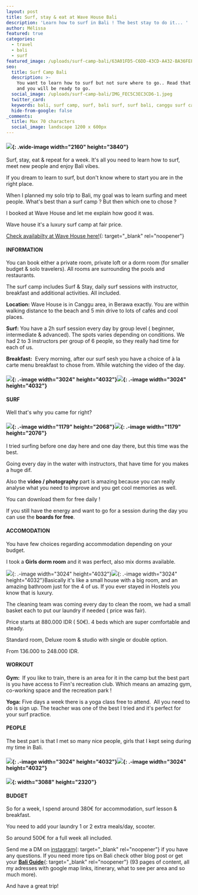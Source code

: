 ```yaml
---
layout: post
title: Surf, stay & eat at Wave House Bali
description: 'Learn how to surf in Bali ! The best stay to do it... '
author: Mélissa
featured: true
categories:
  - travel
  - bali
  - surf
featured_image: /uploads/surf-camp-bali/63A01FD5-C6DD-43CD-A432-BA36FEF4.webp
seo:
  title: Surf Camp Bali
  description: >-
    You want to learn how to surf but not sure where to go.. Read that blog post
    and you will be ready to go. 
  social_image: /uploads/surf-camp-bali/IMG_FEC5C3EC3CD6-1.jpeg
  twitter_card:
  keywords: bali, surf camp, surf, bali surf, surf bali, canggu surf camp
  hide-from-google: false
_comments:
  title: Max 70 characters
  social_image: landscape 1200 x 600px
---
```

#### ![](/uploads/wavehouse.webp){: .wide-image width="2160" height="3840"}

Surf, stay, eat & repeat for a week. It's all you need to learn how to surf, meet new people and enjoy Bali vibes.&nbsp;

If you dream to learn to surf, but don't know where to start you are in the right place.&nbsp;

When I planned my solo trip to Bali, my goal was to learn surfing and meet people. What's best than a surf camp ? But then which one to chose ?&nbsp;

I booked at Wave House and let me explain how good it was.&nbsp;

Wave house it's a luxury surf camp at fair price.&nbsp;

[Check availabilty at Wave House here!](https://www.booking.com/hotel/id/wave-house.en.html?aid=8018659&amp;no_rooms=1&amp;group_adults=2){: target="_blank" rel="noopener"}

#### INFORMATION

You can book either a private room, private loft or a dorm room (for smaller budget & solo travelers). All rooms are surrounding the pools and restaurants.&nbsp;

The surf camp includes Surf & Stay, daily surf sessions with instructor, breakfast and additional activities. All included.

**Location:** Wave House is in Canggu area, in Berawa exactly. You are within walking distance to the beach and 5 min drive to lots of cafés and cool places.&nbsp;

**Surf:** You have a 2h surf session every day by group level ( beginner, intermediate & advanced). The spots varies depending on conditions. We had 2 to 3 instructors per group of 6 people, so they really had time for each of us.&nbsp;

**Breakfast:**&nbsp; Every morning, after our surf sesh you have a choice of à la carte menu breakfast to chose from. While watching the video of the day.&nbsp;

#### ![](/uploads/img-9863.webp){: .-image width="3024" height="4032"}![](/uploads/img-9726.webp){: .-image width="3024" height="4032"}

#### SURF

Well that's why you came for right?&nbsp;

#### ![](/uploads/img-fec5c3ec3cd6-1.jpeg){: .-image width="1179" height="2068"}![](/uploads/img-9945.webp){: .-image width="1179" height="2076"}

I tried surfing before one day here and one day there, but this time was the best.&nbsp;

Going every day in the water with instructors, that have time for you makes a huge dif.

Also the **video / photography** part is amazing because you can really analyse what you need to improve and you get cool memories as well.&nbsp;

You can download them for free daily !&nbsp;

If you still have the energy and want to go for a session during the day you can use the **boards for free**.&nbsp;&nbsp;

#### ACCOMODATION

You have few choices regarding accommodation depending on your budget.&nbsp;

I took a **Girls dorm room** and it was perfect, also mix dorms available.

![](/uploads/img-9810.webp){: .-image width="3024" height="4032"}![](/uploads/img-9811.webp){: .-image width="3024" height="4032"}Basically it's like a small house with a big room, and an amazing bathroom just for the 4 of us. If you ever stayed in Hostels you know that is luxury.&nbsp;

The cleaning team was coming every day to clean the room, we had a small basket each to put our laundry if needed ( price was fair).&nbsp;

Price starts at 880.000 IDR ( 50€). 4 beds which are super comfortable and steady.&nbsp;

Standard room, Deluxe room & studio with single or double option.&nbsp;

From 136.000 to 248.000 IDR.&nbsp;

#### **WORKOUT**

**Gym:&nbsp;** If you like to train, there is an area for it in the camp but the best part is you have access to Finn's recreation club. Which means an amazing gym, co-working space and the recreation park !&nbsp;

**Yoga:** Five days a week there is a yoga class free to attend.&nbsp; All you need to do is sign up. The teacher was one of the best I tried and it's perfect for your surf practice.&nbsp;

#### PEOPLE

The best part is that I met so many nice people, girls that I kept seing during my time in Bali.&nbsp;

#### ![](/uploads/img-3722.webp){: .-image width="3024" height="4032"}![](/uploads/img-3721.webp){: .-image width="3024" height="4032"}

#### ![](/uploads/img-8360.webp){: width="3088" height="2320"}

#### BUDGET

So for a week, I spend around 380€ for accommodation, surf lesson & breakfast.&nbsp;

You need to add your laundry 1 or 2 extra meals/day, scooter.

So around 500€ for a full week all included.&nbsp;

Send me a DM on [instagram](https://www.instagram.com/nomadedreamer/){: target="_blank" rel="noopener"} if you have any questions. If you need more tips on Bali check other blog post or get your [**Bali Guide**](https://nomadedreamer.gumroad.com/l/baliguide){: target="_blank" rel="noopener"}&nbsp;(93 pages of content, all my adresses with google map links, itinerary, what to see per area and so much more).

And have a great trip!